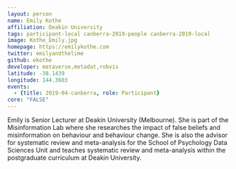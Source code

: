 ```yaml
---
layout: person
name: Emily Kothe
affiliation: Deakin University
tags: participant-local canberra-2019-people canberra-2019-local
image: Kothe_Emily.jpg
homepage: https://emilykothe.com
twitter: emilyandthelime
github: ekothe
developer: metaverse,metadat,robvis
latitude: -38.1439
longitude: 144.3603
events:
  - {title: 2019-04-canberra, role: Participant}
core: "FALSE"
---
```

Emily is Senior Lecturer at Deakin University (Melbourne). She is part of the Misinformation Lab where she researches the impact of false beliefs and misinformation on behaviour and behaviour change. She is also the advisor for systematic review and meta-analysis for the School of Psychology Data Sciences Unit and teaches systematic review and meta-analysis within the postgraduate curriculum at Deakin University.